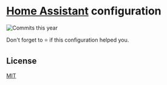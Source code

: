 # [Home Assistant](https://home-assistant.io) configuration

![Commits this year](https://img.shields.io/github/commit-activity/y/claesto/home-assistant.svg)

Don't forget to :star: if this configuration helped you.

## License

[MIT](https://choosealicense.com/licenses/mit/)
